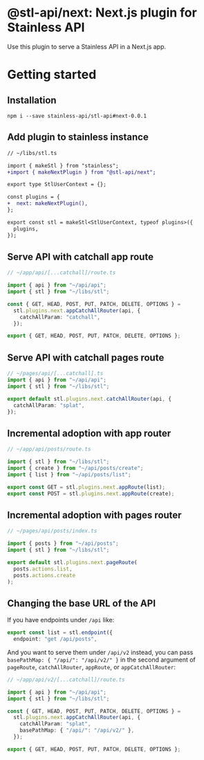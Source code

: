 # @stl-api/next: Next.js plugin for Stainless API

Use this plugin to serve a Stainless API in a Next.js app.

# Getting started

## Installation

```
npm i --save stainless-api/stl-api#next-0.0.1
```

## Add plugin to stainless instance

```diff
// ~/libs/stl.ts

import { makeStl } from "stainless";
+import { makeNextPlugin } from "@stl-api/next";

export type StlUserContext = {};

const plugins = {
+  next: makeNextPlugin(),
};

export const stl = makeStl<StlUserContext, typeof plugins>({
  plugins,
});
```

## Serve API with catchall app route

```ts
// ~/app/api/[...catchall]/route.ts

import { api } from "~/api/api";
import { stl } from "~/libs/stl";

const { GET, HEAD, POST, PUT, PATCH, DELETE, OPTIONS } =
  stl.plugins.next.appCatchAllRouter(api, {
    catchAllParam: "catchall",
  });

export { GET, HEAD, POST, PUT, PATCH, DELETE, OPTIONS };
```

## Serve API with catchall pages route

```ts
// ~/pages/api/[...catchall].ts
import { api } from "~/api/api";
import { stl } from "~/libs/stl";

export default stl.plugins.next.catchAllRouter(api, {
  catchAllParam: "splat",
});
```

## Incremental adoption with app router

```ts
// ~/app/api/posts/route.ts

import { stl } from "~/libs/stl";
import { create } from "~/api/posts/create";
import { list } from "~/api/posts/list";

export const GET = stl.plugins.next.appRoute(list);
export const POST = stl.plugins.next.appRoute(create);
```

## Incremental adoption with pages router

```ts
// ~/pages/api/posts/index.ts

import { posts } from "~/api/posts";
import { stl } from "~/libs/stl";

export default stl.plugins.next.pageRoute(
  posts.actions.list,
  posts.actions.create
);
```

## Changing the base URL of the API

If you have endpoints under `/api` like:

```ts
export const list = stl.endpoint({
  endpoint: "get /api/posts",
```

And you want to serve them under `/api/v2` instead, you can
pass `basePathMap: { "/api/": "/api/v2/" }` in the second argument
of `pageRoute`, `catchAllRouter`, `appRoute`, or `appCatchAllRouter`:

```ts
// ~/app/api/v2/[...catchall]/route.ts

import { api } from "~/api/api";
import { stl } from "~/libs/stl";

const { GET, HEAD, POST, PUT, PATCH, DELETE, OPTIONS } =
  stl.plugins.next.appCatchAllRouter(api, {
    catchAllParam: "splat",
    basePathMap: { "/api/": "/api/v2/" },
  });

export { GET, HEAD, POST, PUT, PATCH, DELETE, OPTIONS };
```
